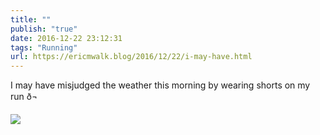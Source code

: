 ```yaml
---
title: ""
publish: "true"
date: 2016-12-22 23:12:31
tags: "Running"
url: https://ericmwalk.blog/2016/12/22/i-may-have.html
---
```


I may have misjudged the weather this morning by wearing shorts on my run ð¬

![](https://ericmwalk.blog/uploads/2022/d6d0c24e84.jpg)